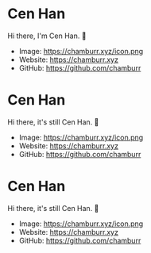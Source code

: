 # Cen Han

Hi there, I'm Cen Han. 👋

- Image: https://chamburr.xyz/icon.png
- Website: https://chamburr.xyz
- GitHub: https://github.com/chamburr

# Cen Han

Hi there, it's still Cen Han. 👋

- Image: https://chamburr.xyz/icon.png
- Website: https://chamburr.xyz
- GitHub: https://github.com/chamburr

# Cen Han

Hi there, it's still Cen Han. 👋

- Image: https://chamburr.xyz/icon.png
- Website: https://chamburr.xyz
- GitHub: https://github.com/chamburr
